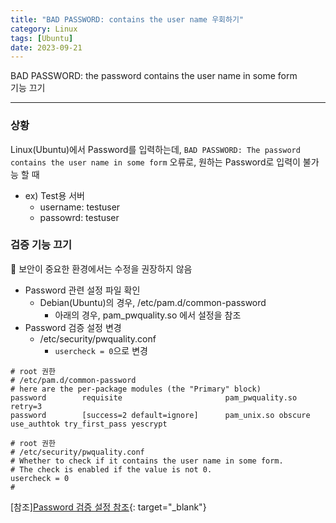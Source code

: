 ```yaml
---
title: "BAD PASSWORD: contains the user name 우회하기"
category: Linux
tags: [Ubuntu]
date: 2023-09-21
---
```


BAD PASSWORD: the password contains the user name in some form  
기능 끄기  

------  

### 상황
Linux(Ubuntu)에서 Password를 입력하는데, 
`BAD PASSWORD: The password contains the user name in some form`
오류로, 원하는 Password로 입력이 불가능 할 때
- ex) Test용 서버
  - username: testuser
  - passowrd: testuser

### 검증 기능 끄기
🛑 보안이 중요한 환경에서는 수정을 권장하지 않음

- Password 관련 설정 파일 확인
  - Debian(Ubuntu)의 경우, /etc/pam.d/common-password
    - 아래의 경우, pam_pwquality.so 에서 설정을 참조
- Password 검증 설정 변경
  - /etc/security/pwquality.conf
    - `usercheck = 0`으로 변경

```shell
# root 권한 
# /etc/pam.d/common-password
# here are the per-package modules (the "Primary" block)
password        requisite                       pam_pwquality.so retry=3
password        [success=2 default=ignore]      pam_unix.so obscure use_authtok try_first_pass yescrypt
```  

```shell
# root 권한 
# /etc/security/pwquality.conf
# Whether to check if it contains the user name in some form.
# The check is enabled if the value is not 0.
usercheck = 0
#
```  


[참조][Password 검증 설정 참조](https://www.networkworld.com/article/2726217/how-to-enforce-password-complexity-on-linux.html){: target="_blank"}  
